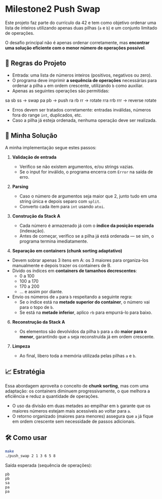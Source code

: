 # Milestone2 Push Swap

Este projeto faz parte do currículo da 42 e tem como objetivo ordenar uma lista de inteiros utilizando apenas duas pilhas (`a` e `b`) e um conjunto limitado de operações.  

O desafio principal não é apenas ordenar corretamente, mas **encontrar uma solução eficiente com o menor número de operações possível**.  

## 🔧 Regras do Projeto  

- Entrada: uma lista de números inteiros (positivos, negativos ou zero).  
- O programa deve imprimir **a sequência de operações** necessárias para ordenar a pilha `a` em ordem crescente, utilizando `b` como auxiliar.  
- Apenas as seguintes operações são permitidas:

sa sb ss → swap
pa pb → push
ra rb rr → rotate
rra rrb rrr → reverse rotate

- Erros devem ser tratados corretamente: entradas inválidas, números fora do range `int`, duplicados, etc.  
- Caso a pilha já esteja ordenada, nenhuma operação deve ser realizada.  

## 🚀 Minha Solução  

A minha implementação segue estes passos:  

1. **Validação de entrada**  
   - Verifico se não existem argumentos, e/ou strings vazias.  
   - Se o input for inválido, o programa encerra com `Error` na saída de erro.  

2. **Parsing**  
   - Caso o número de argumentos seja maior que 2, junto tudo em uma string única e depois separo com `split`.  
   - Converto cada item para `int` usando `atoi`.  

3. **Construção da Stack A**  
   - Cada número é armazenado já com o **índice da posição esperada** (indexação).  
   - Antes de começar, verifico se a pilha já está ordenada — se sim, o programa termina imediatamente.  

4. **Separação em containers (chunk sorting adaptativo)**
  - Devem sobrar apenas 3 itens em A: os 3 maiores para organiza-los manualmente e depois trazer os containers de B.
   - Divido os índices em **containers de tamanhos decrescentes**:  
     - 0 a 100  
     - 100 a 170  
     - 170 a 200  
     - … e assim por diante.  
   - Envio os números de `a` para `b` respeitando a seguinte regra:  
     - Se o índice está na **metade superior do container**, o número vai para o topo de `b`.  
     - Se está na **metade inferior**, aplico `rb` para empurrá-lo para baixo.

6. **Reconstrução da Stack A**  
   - Os elementos são devolvidos da pilha `b` para `a` do **maior para o menor**, garantindo que `a` seja reconstruída já em ordem crescente.  

7. **Limpeza**  
   - Ao final, libero toda a memória utilizada pelas pilhas `a` e `b`.  

## 📈 Estratégia  

Essa abordagem aproveita o conceito de **chunk sorting**, mas com uma adaptação: os containers diminuem progressivamente, o que melhora a eficiência e reduz a quantidade de operações.  

- O uso da divisão em duas metades ao empilhar em `b` garante que os maiores números estejam mais acessíveis ao voltar para `a`.  
- O retorno organizado (maiores para menores) assegura que `a` já fique em ordem crescente sem necessidade de passos adicionais.  

## 🛠️ Como usar  

```bash
make
./push_swap 2 1 3 6 5 8
```
Saída esperada (sequência de operações):
```
pb
pb
sa
pa
pa
```
